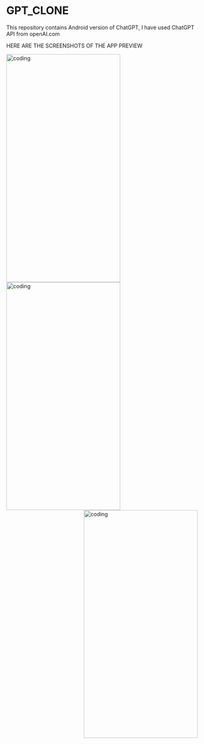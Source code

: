# GPT_CLONE
This repository contains Android version of ChatGPT, I have used ChatGPT API from openAI.com

HERE ARE THE SCREENSHOTS OF THE APP PREVIEW 


<img align="left" alt="coding" width="300" height="600" src="https://github.com/Aditys018/GPT_CLONE/assets/100122761/c56a959b-9260-4bdb-aa1b-d90169b010ba">
<img align="center" alt="coding" width="300" height="600" src=https://github.com/Aditys018/GPT_CLONE/assets/100122761/beaef99a-4143-484f-b221-1f77a21159fa">
<img align="right" alt="coding" width="300" height="600"src=https://github.com/Aditys018/GPT_CLONE/assets/100122761/6df90b51-d20b-4275-a8cf-a9cfecad47ee">
